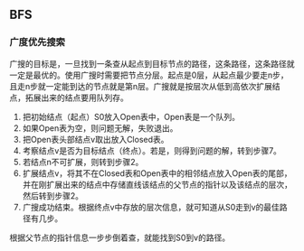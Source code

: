 ## BFS

### 广度优先搜索
广搜的目标是，一旦找到一条查从起点到目标节点的路径，这条路径，这条路径就一定是最优的。使用广搜时需要把节点分层。起点是0层，从起点最少要走n步，且走n步就一定能到达的节点就是第n层。广搜就是按层次从低到高依次扩展结点，拓展出来的结点要用队列存。

1. 把初始结点（起点）S0放入Open表中，Open表是一个队列。
2. 如果Open表为空，则问题无解，失败退出。
3. 把Open表头部结点v取出放入Closed表。
4. 考察结点v是否为目标结点（终点）。若是，则得到问题的解，转到步骤7。
5. 若结点n不可扩展，则转到步骤2。
6. 扩展结点v，将其不在Closed表和Open表中的相邻结点放入Open表的尾部，并在刚扩展出来的结点中存储直线该结点的父节点的指针以及该结点的层次，然后转到步骤2。
7. 广搜成功结束。根据终点v中存放的层次信息，就可知道从S0走到v的最佳路径有几步。

根据父节点的指针信息一步步倒着查，就能找到S0到v的路径。